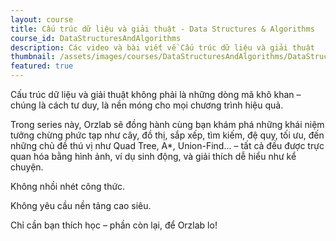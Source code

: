 ```yaml
---
layout: course
title: Cấu trúc dữ liệu và giải thuật - Data Structures & Algorithms
course_id: DataStructuresAndAlgorithms
description: Các video và bài viết về Cấu trúc dữ liệu và giải thuật
thumbnail: /assets/images/courses/DataStructuresAndAlgorithms/DataStructuresAndAlgorithms-thumnail.png
featured: true
---
```


Cấu trúc dữ liệu và giải thuật không phải là những dòng mã khô khan – chúng là cách tư duy, là nền móng cho mọi chương trình hiệu quả.

Trong series này, Orzlab sẽ đồng hành cùng bạn khám phá những khái niệm tưởng chừng phức tạp như cây, đồ thị, sắp xếp, tìm kiếm, đệ quy, tối ưu, đến những chủ đề thú vị như Quad Tree, A*, Union-Find... – tất cả đều được trực quan hóa bằng hình ảnh, ví dụ sinh động, và giải thích dễ hiểu như kể chuyện.

Không nhồi nhét công thức.

Không yêu cầu nền tảng cao siêu.

Chỉ cần bạn thích học – phần còn lại, để Orzlab lo!
